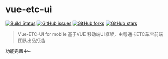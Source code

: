 # vue-etc-ui 

[![Build Status](https://travis-ci.org/dyq086/vue-etc-ui.svg?branch=master)](https://travis-ci.org/dyq086/vue-etc-ui)
[![GitHub issues](https://img.shields.io/github/issues/dyq086/vue-etc-ui.svg)](https://github.com/dyq086/vue-etc-ui/issues)
[![GitHub forks](https://img.shields.io/github/forks/dyq086/vue-etc-ui.svg)](https://github.com/dyq086/vue-etc-ui/network)
[![GitHub stars](https://img.shields.io/github/stars/dyq086/vue-etc-ui.svg)](https://github.com/dyq086/vue-etc-ui/stargazers)

> Vue-ETC-UI for mobile 基于VUE 移动端UI框架，由粤通卡ETC车宝前端团队出品打造

功能完善中~

